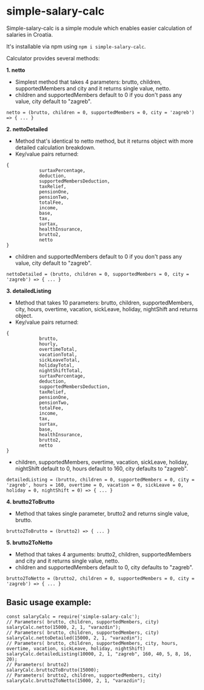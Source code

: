 # simple-salary-calc

Simple-salary-calc is a simple module which enables easier calculation of salaries in Croatia. 

It's installable via npm using ``` npm i simple-salary-calc ```.



Calculator provides several methods: 

**1. netto**  
- Simplest method that takes 4 parameters: brutto, children, supportedMembers and city and it returns single value, netto.
- children and supportedMembers default to 0 if you don't pass any value, city default to "zagreb".
```
netto = (brutto, children = 0, supportedMembers = 0, city = 'zagreb') => { ... }
```

**2. nettoDetailed**
- Method that's identical to netto method, but it returns object with more detailed calculation breakdown.
- Key/value pairs returned:
```
{
            surtaxPercentage,
            deduction,
            supportedMembersDeduction,
            taxRelief,
            pensionOne,
            pensionTwo,
            totalFee,
            income,
            base,
            tax,
            surtax,
            healthInsurance,
            brutto2,
            netto
}
```
- children and supportedMembers default to 0 if you don't pass any value, city default to "zagreb".

```
nettoDetailed = (brutto, children = 0, supportedMembers = 0, city = 'zagreb') => { ... }
```

**3. detailedListing**
- Method that takes 10 parameters: brutto, children, supportedMembers, city, hours, overtime, vacation, sickLeave, holiday, nightShift and returns object.
- Key/value pairs returned: 
```
{
            brutto,
            hourly,
            overtimeTotal,
            vacationTotal,
            sickLeaveTotal,
            holidayTotal,
            nightShiftTotal,
            surtaxPercentage,
            deduction,
            supportedMembersDeduction,
            taxRelief,
            pensionOne,
            pensionTwo,
            totalFee,
            income,
            tax,
            surtax,
            base,
            healthInsurance,
            brutto2,
            netto
}
```
- children, supportedMembers, overtime, vacation, sickLeave, holiday, nightShift default to 0, hours default to 160, city defaults to "zagreb".

```
detailedListing = (brutto, children = 0, supportedMembers = 0, city = 'zagreb', hours = 160, overtime = 0, vacation = 0, sickLeave = 0, holiday = 0, nightShift = 0) => { ... }
```

**4. brutto2ToBrutto**
- Method that takes single parameter, brutto2 and returns single value, brutto.

```
brutto2ToBrutto = (brutto2) => { ... }
```

**5. brutto2ToNetto**
- Method that takes 4 arguments: brutto2, children, supportedMembers and city and it returns single value, netto. 
- children and supportedMembers default to 0, city defaults to "zagreb".

```
brutto2ToNetto = (brutto2, children = 0, supportedMembers = 0, city = 'zagreb') => { ... }
```

## Basic usage example: 

```
const salaryCalc = require('simple-salary-calc');
// Parameters( brutto, children, supportedMembers, city) 
salaryCalc.netto(15000, 2, 1, "varazdin");
// Parameters( brutto, children, supportedMembers, city) 
salaryCalc.nettoDetailed(15000, 2, 1, "varazdin");
// Parameters( brutto, children, supportedMembers, city, hours, overtime, vacation, sickLeave, holiday, nightShift) 
salaryCalc.detailedListing(10000, 2, 1, "zagreb", 160, 40, 5, 8, 16, 20);
// Parameters( brutto2) 
salaryCalc.brutto2ToBrutto(15000);
// Parameters( brutto2, children, supportedMembers, city) 
salaryCalc.brutto2ToNetto(15000, 2, 1, "varazdin");
```
